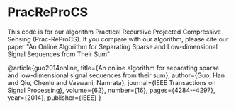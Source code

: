 # PracReProCS
This code is for our algorithm Practical Recursive Projected Compressive Sensing (Prac-ReProCS). If you compare with our algorithm, please cite our paper "An Online Algorithm for Separating Sparse and Low-dimensional Signal Sequences from Their Sum"


@article{guo2014online,
  title={An online algorithm for separating sparse and low-dimensional signal sequences from their sum},
  author={Guo, Han and Qiu, Chenlu and Vaswani, Namrata},
  journal={IEEE Transactions on Signal Processing},
  volume={62},
  number={16},
  pages={4284--4297},
  year={2014},
  publisher={IEEE}
}
